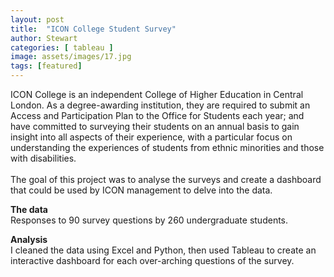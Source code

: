 ```yaml
---
layout: post
title:  "ICON College Student Survey"
author: Stewart
categories: [ tableau ]
image: assets/images/17.jpg
tags: [featured]
---
```




ICON College is an independent College of Higher Education in Central London. As a degree-awarding institution, they are required to submit an Access and Participation Plan to the Office for Students each year; and have committed to surveying their students on an annual basis to gain insight into all aspects of their experience, with a particular focus on understanding the experiences of students from ethnic minorities and those with disabilities. 
<br><br>
The goal of this project was to analyse the surveys and create a dashboard that could be used by ICON management to delve into the data.

**The data** <br>
Responses to 90 survey questions by 260 undergraduate students.

**Analysis** <br>
I cleaned the data using Excel and Python, then used Tableau to create an interactive dashboard for each over-arching questions of the survey. 



